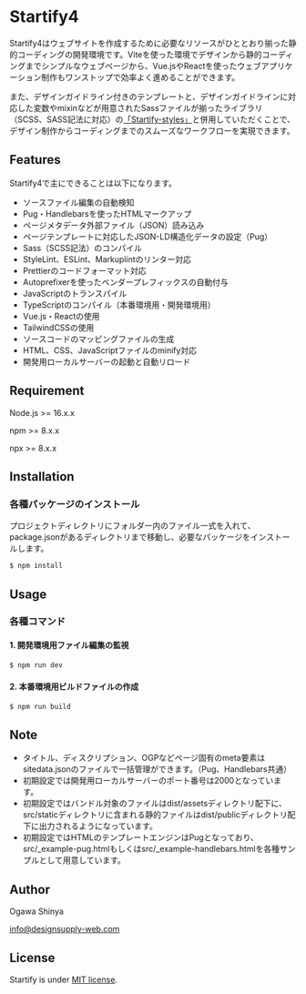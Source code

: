 # Startify4

Startify4はウェブサイトを作成するために必要なリソースがひととおり揃った静的コーディングの開発環境です。Viteを使った環境でデザインから静的コーディングまでシンプルなウェブページから、Vue.jsやReactを使ったウェブアプリケーション制作もワンストップで効率よく進めることができます。

また、デザインガイドライン付きのテンプレートと、デザインガイドラインに対応した変数やmixinなどが用意されたSassファイルが揃ったライブラリ（SCSS、SASS記法に対応）の[「Startify-styles」](https://github.com/DesignSupply/startify-styles "Startify-styles")と併用していただくことで、デザイン制作からコーディングまでのスムーズなワークフローを実現できます。


## Features

Startify4で主にできることは以下になります。

* ソースファイル編集の自動検知
* Pug・Handlebarsを使ったHTMLマークアップ
* ページメタデータ外部ファイル（JSON）読み込み
* ページテンプレートに対応したJSON-LD構造化データの設定（Pug）
* Sass（SCSS記法）のコンパイル
* StyleLint、ESLint、Markuplintのリンター対応
* Prettierのコードフォーマット対応
* Autoprefixerを使ったベンダープレフィックスの自動付与
* JavaScriptのトランスパイル
* TypeScriptのコンパイル（本番環境用・開発環境用）
* Vue.js・Reactの使用
* TailwindCSSの使用
* ソースコードのマッピングファイルの生成
* HTML、CSS、JavaScriptファイルのminify対応
* 開発用ローカルサーバーの起動と自動リロード



## Requirement

Node.js >= 16.x.x

npm >= 8.x.x

npx >= 8.x.x



## Installation

### 各種パッケージのインストール
プロジェクトディレクトリにフォルダー内のファイル一式を入れて、package.jsonがあるディレクトリまで移動し、必要なパッケージをインストールします。
```bash
$ npm install
```



## Usage

### 各種コマンド

#### 1. 開発環境用ファイル編集の監視
```bash
$ npm run dev
```

#### 2. 本番環境用ビルドファイルの作成
```bash
$ npm run build
```


## Note

* タイトル、ディスクリプション、OGPなどページ固有のmeta要素はsitedata.jsonのファイルで一括管理ができます。（Pug、Handlebars共通）
* 初期設定では開発用ローカルサーバーのポート番号は2000となっています。
* 初期設定ではバンドル対象のファイルはdist/assetsディレクトリ配下に、src/staticディレクトリに含まれる静的ファイルはdist/publicディレクトリ配下に出力されるようになっています。
* 初期設定ではHTMLのテンプレートエンジンはPugとなっており、src/_example-pug.htmlもしくはsrc/_example-handlebars.htmlを各種サンプルとして用意しています。



## Author

Ogawa Shinya

info@designsupply-web.com



## License

Startify is under [MIT license](https://en.wikipedia.org/wiki/MIT_License).